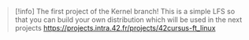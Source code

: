 
> [!info] 
> The first project of the Kernel branch! This is a simple LFS so that you can build your own distribution which will be used in the next projects
> https://projects.intra.42.fr/projects/42cursus-ft_linux
